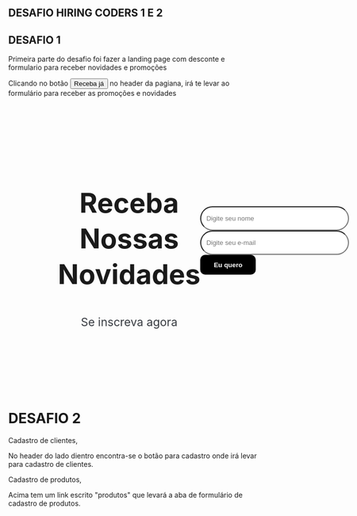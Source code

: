 ## DESAFIO HIRING CODERS 1  E 2


## DESAFIO 1
<p>Primeira parte do desafio foi fazer a landing page com desconte e formulario para receber novidades e promoções</p>
<style>
    .hero-section .right .hero-btn{
    font-size: 18px;
    color: #fff;
    background-color: #000;
    padding: 10px 30px;
    border-radius: 35px;
    line-height: 35px;
    font-weight: 300;
    cursor: pointer;
    .offer-news{
    width: 90%;
    margin: auto;
    background-color: #ddf2ff;
    margin-bottom: 150px;

}



</style>
Clicando no botão <button id="button" class="hero-btn">Receba já</button> no header da pagiana, irá te levar ao formulário para receber as promoções e novidades

<style>
    .offer-news .row{
    display: flex;
    padding: 100px 0px;

}
    .offer-news .left{
    padding: 0px 0px 0px 100px;
    width: auto;
    text-align: center;
    
}
.offer-news .left h1{
    font-size: 55px;
    line-height: 72px;
    text-align: center;
}
.offer-news .left p{
    font-size: 23px;
    line-height: 30px;
    color: #373b41;
    text-align: center;
}
.offer-news .right{
    display: flex;
    justify-content:center;
    align-items: center;
    width: 100%;

}
.offer-news .right input{
    border-bottom: -25px;
    padding: 15px 10px;
    border-radius: 30px;
    width: 300px;
    outline: none;
    box-shadow: none;
}
.offer-news button{background:#000;color:#fff;width:7rem;height:2.5rem;border:none;border-radius:10px;font-weight:700}
.offer-news .right fa-search{
    margin-left: -30px;
    cursor: pointer;
}


</style>
<section class="offer-news">
        <div class="row">
            <div class="left">
                <h1>
                    Receba Nossas Novidades
                </h1>
                <p>Se inscreva agora</p>
            </div>
            <div class="right">
                <form action="#" id="form">
                    <input type="name" name="name" id="name" placeholder="Digite seu nome">
                    <input type="e-mail" name="email" id="email" placeholder="Digite seu e-mail">
                    <button type="submit" id="salvar">Eu quero</button>
                </form>
            </div>
        </div>
    </section>


# DESAFIO 2

Cadastro de clientes,


No header do lado dientro encontra-se o botão para cadastro onde irá levar para cadastro de clientes.

Cadastro de produtos,

Acima tem um link escrito "produtos" que levará a aba de formulário de cadastro de produtos.


